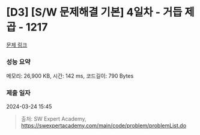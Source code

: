 # [D3] [S/W 문제해결 기본] 4일차 - 거듭 제곱 - 1217 

[문제 링크](https://swexpertacademy.com/main/code/problem/problemDetail.do?contestProbId=AV14dUIaAAUCFAYD) 

### 성능 요약

메모리: 26,900 KB, 시간: 142 ms, 코드길이: 790 Bytes

### 제출 일자

2024-03-24 15:45



> 출처: SW Expert Academy, https://swexpertacademy.com/main/code/problem/problemList.do